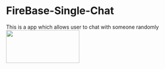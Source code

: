 # FireBase-Single-Chat
This is a app which allows user to chat with someone randomly
<br/>
<a href="https://play.google.com/store/apps/details?id=xyz.himanshu.singlechat"><img src="https://play.google.com/intl/en_us/badges/images/generic/en_badge_web_generic.png" width ="200px" height = "90px"/></a>
